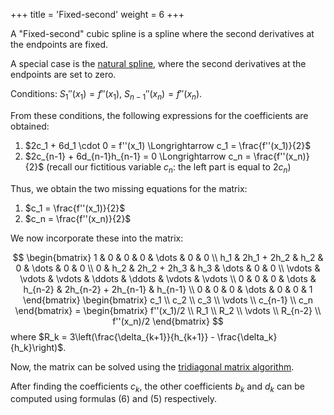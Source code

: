 +++
title = 'Fixed-second'
weight = 6
+++

A "Fixed-second" cubic spline is a spline where the second derivatives at the endpoints are fixed.

A special case is the [natural spline](natural.md), where the second derivatives at the endpoints are set to zero.

Conditions: $S_1''(x_1) = f''(x_1), \ S_{n-1}''(x_n) = f''(x_n)$.

From these conditions, the following expressions for the coefficients are obtained:
1. $2c_1 + 6d_1 \cdot 0 = f''(x_1) \Longrightarrow c_1 = \frac{f''(x_1)}{2}$
2. $2c_{n-1} + 6d_{n-1}h_{n-1} = 0 \Longrightarrow c_n = \frac{f''(x_n)}{2}$ (recall our fictitious variable $c_n$: the left part is equal to $2c_n$)

Thus, we obtain the two missing equations for the matrix:
1. $c_1 = \frac{f''(x_1)}{2}$
2. $c_n = \frac{f''(x_n)}{2}$

We now incorporate these into the matrix:

$$
\begin{bmatrix}
	1 & 0 & 0 & 0 & \dots & 0 & 0 \\
	h_1 & 2h_1 + 2h_2 & h_2 & 0 & \dots & 0 & 0 \\
	0 & h_2 & 2h_2 + 2h_3 & h_3 & \dots & 0 & 0 \\
	\vdots & \vdots & \vdots & \ddots & \ddots & \vdots & \vdots \\
	0 & 0 & 0 & \dots & h_{n-2} & 2h_{n-2} + 2h_{n-1} & h_{n-1} \\
	0 & 0 & 0 & \dots & 0 & 0 & 1
\end{bmatrix}
\begin{bmatrix}
	c_1 \\ c_2 \\ c_3 \\ \vdots \\ c_{n-1} \\ c_n
\end{bmatrix}
= \begin{bmatrix}
	f''(x_1)/2 \\ R_1 \\ R_2 \\ \vdots \\ R_{n-2} \\ f''(x_n)/2
\end{bmatrix}
$$
where $R_k = 3\left(\frac{\delta_{k+1}}{h_{k+1}} - \frac{\delta_k}{h_k}\right)$.

Now, the matrix can be solved using the [tridiagonal matrix algorithm](https://en.wikipedia.org/wiki/Tridiagonal_matrix_algorithm).

After finding the coefficients $c_k$, the other coefficients $b_k$ and $d_k$ can be computed using formulas (6) and (5) respectively.